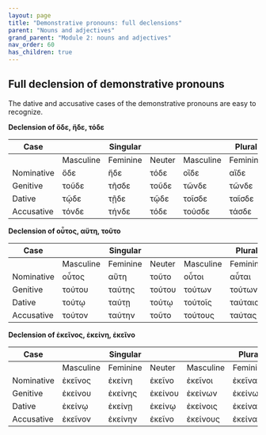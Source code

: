 ```yaml
---
layout: page
title: "Demonstrative pronouns: full declensions"
parent: "Nouns and adjectives"
grand_parent: "Module 2: nouns and adjectives"
nav_order: 60
has_children: true
---
```


## Full declension of demonstrative pronouns

The dative and accusative cases of the demonstrative pronouns are easy to recognize.

**Declension of ὅδε, ἥδε, τόδε**

| Case  |    | Singular|    |     | Plural  |     |
| --- | --- | --- | --- | --- | --- | --- |
|    | Masculine | Feminine | Neuter | Masculine | Feminine | Neuter |
| Nominative | ὅδε | ἥδε | τόδε | οἵδε | αἵδε | τάδε |
| Genitive | τοῦδε | τῆσδε | τοῦδε | τῶνδε | τῶνδε | τῶνδε |
| Dative | τῷδε | τῇδε | τῷδε | τοῖσδε | ταῖσδε | τοῖσδε |
| Accusative | τόνδε | τήνδε | τόδε | τούσδε | τάσδε | τάδε |


**Declension of οὗτος, αὕτη, τοῦτο**

| Case  |    | Singular|    |     | Plural  |     |
| --- | --- | --- | --- | --- | --- | --- |
|    | Masculine | Feminine | Neuter | Masculine | Feminine | Neuter |
| Nominative | οὗτος | αὕτη | τοῦτο | οὗτοι | αὗται | ταῦτα |
| Genitive | τούτου | ταύτης | τούτου | τούτων | τούτων | τούτων |
| Dative | τούτῳ | ταύτῃ | τούτῳ | τούτοῖς | ταύταις | τούτοις |
| Accusative | τούτον | ταύτην | τοῦτο | τούτους | ταύτας | ταῦτα |


**Declension of ἐκεῖνος, ἐκείνη, ἐκεῖνο**

| Case  |    | Singular|    |     | Plural  |     |
| --- | --- | --- | --- | --- | --- | --- |
|    | Masculine | Feminine | Neuter | Masculine | Feminine | Neuter |
| Nominative | ἐκεῖνος  | ἐκείνη  | ἐκεῖνο  | ἐκεῖνοι | ἐκεῖναι  | ἐκεῖνα  |
| Genitive | ἐκείνου | ἐκείνης | ἐκείνου | ἐκείνων | ἐκείνων | ἐκείνων |
| Dative | ἐκείνῳ  | ἐκείνῃ | ἐκείνῳ | ἐκείνοις | ἐκείναις | ἐκείνοις  |
| Accusative | ἐκεῖνον | ἐκείνην | ἐκεῖνο | ἐκείνους | ἐκείνας | ἐκεῖνα |
